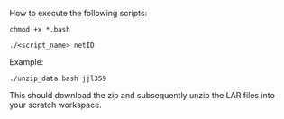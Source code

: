 How to execute the following scripts:

```chmod +x *.bash```

```./<script_name> netID```

Example:

````./unzip_data.bash jjl359````

This should download the zip and subsequently unzip the LAR files into your scratch workspace.
